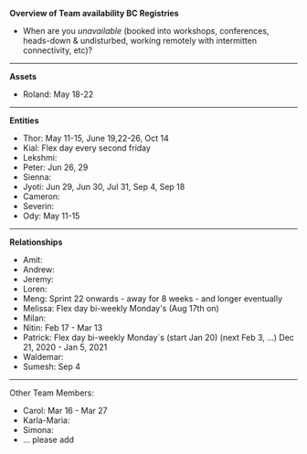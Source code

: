 **Overview of Team availability BC Registries**
- When are you _unavailable_ (booked into workshops, conferences, heads-down & undisturbed, working remotely with intermitten connectivity, etc)?  
----

**Assets**
* Roland: May 18-22

----
**Entities** 
* Thor: May 11-15, June 19,22-26, Oct 14
* Kial: Flex day every second friday
* Lekshmi:
* Peter: Jun 26, 29
* Sienna:
* Jyoti: Jun 29, Jun 30, Jul 31, Sep 4, Sep 18
* Cameron:
* Severin:
* Ody: May 11-15


----
**Relationships** 
* Amit: 
* Andrew: 
* Jeremy: 
* Loren: 
* Meng: Sprint 22 onwards - away for 8 weeks - and longer eventually
* Melissa: Flex day bi-weekly Monday's (Aug 17th on)
* Milan: 
* Nitin: Feb 17 - Mar 13
* Patrick: Flex day bi-weekly Monday´s (start Jan 20) (next Feb 3, ...) Dec 21, 2020 - Jan 5, 2021
* Waldemar: 
* Sumesh: Sep 4


----
Other Team Members:
* Carol: Mar 16 - Mar 27
* Karla-Maria:
* Simona:
* ... please add

